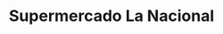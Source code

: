 ---
title: "Supermercado La Nacional"
url: /alajuela/supermercado-la-nacional/
shop: supermercado
---